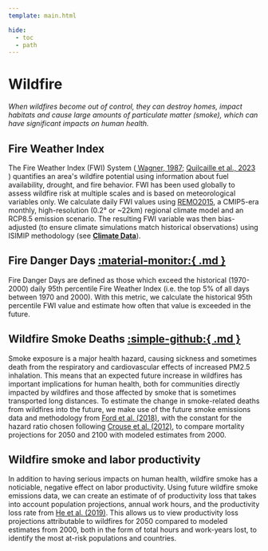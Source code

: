 ```yaml
---
template: main.html

hide:
  - toc
  - path
---
```


# Wildfire
*When wildfires become out of control, they can destroy homes, impact habitats and cause large amounts of particulate matter (smoke), which can have significant impacts on human health.*

## Fire Weather Index
The Fire Weather Index (FWI) System (<a href='https://www.cabidigitallibrary.org/doi/full/10.5555/19910646918' target='_blank'> Wagner, 1987</a>; <a href='https://essd.copernicus.org/articles/15/2153/2023/' target='_blank'> Quilcaille et al., 2023 </a>) quantifies an area's wildfire potential using information about fuel availability, drought, and fire behavior. FWI has been used globally to assess wildfire risk at multiple scales and is based on meteorological variables only. We calculate daily FWI values using <a href='https://remo-rcm.de' target='_blank'>REMO2015</a>, a CMIP5-era monthly, high-resolution (0.2° or ~22km) regional climate model and an RCP8.5 emission scenario. The resulting FWI variable was then bias-adjusted (to ensure climate simulations match historical observations) using ISIMIP methodology (see **[Climate Data](/tools/climate-data/)**).

## Fire Danger Days <a href="https://woodwellrisk.github.io/viewer?category=wildfire&layer=wdd" target="_blank">:material-monitor:{ .md }</a>
Fire Danger Days are defined as those which exceed the historical (1970-2000) daily 95th percentile Fire Weather Index (i.e. the top 5% of all days between 1970 and 2000). With this metric, we calculate the historical 95th percentile FWI value and estimate how often that value is exceeded in the future.

## Wildfire Smoke Deaths <a href="https://github.com/WoodwellRisk/smoke-mortality" target="_blank">:simple-github:{ .md }</a>
Smoke exposure is a major health hazard, causing sickness and sometimes death from the respiratory and cardiovascular effects of increased PM2.5 inhalation. This means that an expected future increase in wildfires has important implications for human health, both for communities directly impacted by wildfires and those affected by smoke that is sometimes transported long distances. To estimate the change in smoke-related deaths from wildfires into the future, we make use of the future smoke emissions data and methodology from <a href='https://agupubs.onlinelibrary.wiley.com/doi/10.1029/2018GH000144' target='_blank'>Ford et al. (2018)</a>, with the constant for the hazard ratio chosen following <a href='https://ehp.niehs.nih.gov/doi/10.1289/ehp.1104049' target='_blank'>Crouse et al. (2012)</a>, to compare mortality projections for 2050 and 2100 with modeled estimates from 2000.

## Wildfire smoke and labor productivity
In addition to having serious impacts on human health, wildfire smoke has a noticiable, negative effect on labor productivity. Using future wildfire smoke emissions data, we can create an estimate of of productivity loss that takes into account population projections, annual work hours, and the productivity loss rate from <a href='https://www.aeaweb.org/articles?id=10.1257/app.20170286' target='_blank'>He et al. (2019)</a>. This allows us to view productivity loss projections attributable to wildfires for 2050 compared to modeled estimates from 2000, both in the form of total hours and work-years lost, to identify the most at-risk populations and countries.